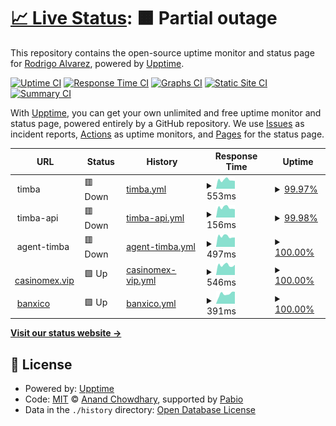 # [📈 Live Status](https://alvarezrrj.github.io/timba-upptime): <!--live status--> **🟧 Partial outage**

This repository contains the open-source uptime monitor and status page for [Rodrigo Alvarez](https://alvarezrrj.github.io/upptime), powered by [Upptime](https://github.com/upptime/upptime).

[![Uptime CI](https://github.com/alvarezrrj/upptime/workflows/Uptime%20CI/badge.svg)](https://github.com/alvarezrrj/upptime/actions?query=workflow%3A%22Uptime+CI%22)
[![Response Time CI](https://github.com/alvarezrrj/upptime/workflows/Response%20Time%20CI/badge.svg)](https://github.com/alvarezrrj/upptime/actions?query=workflow%3A%22Response+Time+CI%22)
[![Graphs CI](https://github.com/alvarezrrj/upptime/workflows/Graphs%20CI/badge.svg)](https://github.com/alvarezrrj/upptime/actions?query=workflow%3A%22Graphs+CI%22)
[![Static Site CI](https://github.com/alvarezrrj/upptime/workflows/Static%20Site%20CI/badge.svg)](https://github.com/alvarezrrj/upptime/actions?query=workflow%3A%22Static+Site+CI%22)
[![Summary CI](https://github.com/alvarezrrj/upptime/workflows/Summary%20CI/badge.svg)](https://github.com/alvarezrrj/upptime/actions?query=workflow%3A%22Summary+CI%22)

With [Upptime](https://upptime.js.org), you can get your own unlimited and free uptime monitor and status page, powered entirely by a GitHub repository. We use [Issues](https://github.com/alvarezrrj/upptime/issues) as incident reports, [Actions](https://github.com/alvarezrrj/upptime/actions) as uptime monitors, and [Pages](https://alvarezrrj.github.io/upptime) for the status page.

<!--start: status pages-->
<!-- This summary is generated by Upptime (https://github.com/upptime/upptime) -->
<!-- Do not edit this manually, your changes will be overwritten -->
<!-- prettier-ignore -->
| URL | Status | History | Response Time | Uptime |
| --- | ------ | ------- | ------------- | ------ |
| <img alt="" src="https://icons.duckduckgo.com/ip3/null.ico" height="13"> timba | 🟥 Down | [timba.yml](https://github.com/alvarezrrj/timba-upptime/commits/HEAD/history/timba.yml) | <details><summary><img alt="Response time graph" src="./graphs/timba/response-time-week.png" height="20"> 553ms</summary><br><a href="https://alvarezrrj.github.io/timba-upptime/history/timba"><img alt="Response time 561" src="https://img.shields.io/endpoint?url=https%3A%2F%2Fraw.githubusercontent.com%2Falvarezrrj%2Ftimba-upptime%2FHEAD%2Fapi%2Ftimba%2Fresponse-time.json"></a><br><a href="https://alvarezrrj.github.io/timba-upptime/history/timba"><img alt="24-hour response time 487" src="https://img.shields.io/endpoint?url=https%3A%2F%2Fraw.githubusercontent.com%2Falvarezrrj%2Ftimba-upptime%2FHEAD%2Fapi%2Ftimba%2Fresponse-time-day.json"></a><br><a href="https://alvarezrrj.github.io/timba-upptime/history/timba"><img alt="7-day response time 553" src="https://img.shields.io/endpoint?url=https%3A%2F%2Fraw.githubusercontent.com%2Falvarezrrj%2Ftimba-upptime%2FHEAD%2Fapi%2Ftimba%2Fresponse-time-week.json"></a><br><a href="https://alvarezrrj.github.io/timba-upptime/history/timba"><img alt="30-day response time 514" src="https://img.shields.io/endpoint?url=https%3A%2F%2Fraw.githubusercontent.com%2Falvarezrrj%2Ftimba-upptime%2FHEAD%2Fapi%2Ftimba%2Fresponse-time-month.json"></a><br><a href="https://alvarezrrj.github.io/timba-upptime/history/timba"><img alt="1-year response time 561" src="https://img.shields.io/endpoint?url=https%3A%2F%2Fraw.githubusercontent.com%2Falvarezrrj%2Ftimba-upptime%2FHEAD%2Fapi%2Ftimba%2Fresponse-time-year.json"></a></details> | <details><summary><a href="https://alvarezrrj.github.io/timba-upptime/history/timba">99.97%</a></summary><a href="https://alvarezrrj.github.io/timba-upptime/history/timba"><img alt="All-time uptime 88.30%" src="https://img.shields.io/endpoint?url=https%3A%2F%2Fraw.githubusercontent.com%2Falvarezrrj%2Ftimba-upptime%2FHEAD%2Fapi%2Ftimba%2Fuptime.json"></a><br><a href="https://alvarezrrj.github.io/timba-upptime/history/timba"><img alt="24-hour uptime 99.78%" src="https://img.shields.io/endpoint?url=https%3A%2F%2Fraw.githubusercontent.com%2Falvarezrrj%2Ftimba-upptime%2FHEAD%2Fapi%2Ftimba%2Fuptime-day.json"></a><br><a href="https://alvarezrrj.github.io/timba-upptime/history/timba"><img alt="7-day uptime 99.97%" src="https://img.shields.io/endpoint?url=https%3A%2F%2Fraw.githubusercontent.com%2Falvarezrrj%2Ftimba-upptime%2FHEAD%2Fapi%2Ftimba%2Fuptime-week.json"></a><br><a href="https://alvarezrrj.github.io/timba-upptime/history/timba"><img alt="30-day uptime 87.82%" src="https://img.shields.io/endpoint?url=https%3A%2F%2Fraw.githubusercontent.com%2Falvarezrrj%2Ftimba-upptime%2FHEAD%2Fapi%2Ftimba%2Fuptime-month.json"></a><br><a href="https://alvarezrrj.github.io/timba-upptime/history/timba"><img alt="1-year uptime 88.30%" src="https://img.shields.io/endpoint?url=https%3A%2F%2Fraw.githubusercontent.com%2Falvarezrrj%2Ftimba-upptime%2FHEAD%2Fapi%2Ftimba%2Fuptime-year.json"></a></details>
| <img alt="" src="https://icons.duckduckgo.com/ip3/null.ico" height="13"> timba-api | 🟥 Down | [timba-api.yml](https://github.com/alvarezrrj/timba-upptime/commits/HEAD/history/timba-api.yml) | <details><summary><img alt="Response time graph" src="./graphs/timba-api/response-time-week.png" height="20"> 156ms</summary><br><a href="https://alvarezrrj.github.io/timba-upptime/history/timba-api"><img alt="Response time 160" src="https://img.shields.io/endpoint?url=https%3A%2F%2Fraw.githubusercontent.com%2Falvarezrrj%2Ftimba-upptime%2FHEAD%2Fapi%2Ftimba-api%2Fresponse-time.json"></a><br><a href="https://alvarezrrj.github.io/timba-upptime/history/timba-api"><img alt="24-hour response time 129" src="https://img.shields.io/endpoint?url=https%3A%2F%2Fraw.githubusercontent.com%2Falvarezrrj%2Ftimba-upptime%2FHEAD%2Fapi%2Ftimba-api%2Fresponse-time-day.json"></a><br><a href="https://alvarezrrj.github.io/timba-upptime/history/timba-api"><img alt="7-day response time 156" src="https://img.shields.io/endpoint?url=https%3A%2F%2Fraw.githubusercontent.com%2Falvarezrrj%2Ftimba-upptime%2FHEAD%2Fapi%2Ftimba-api%2Fresponse-time-week.json"></a><br><a href="https://alvarezrrj.github.io/timba-upptime/history/timba-api"><img alt="30-day response time 151" src="https://img.shields.io/endpoint?url=https%3A%2F%2Fraw.githubusercontent.com%2Falvarezrrj%2Ftimba-upptime%2FHEAD%2Fapi%2Ftimba-api%2Fresponse-time-month.json"></a><br><a href="https://alvarezrrj.github.io/timba-upptime/history/timba-api"><img alt="1-year response time 160" src="https://img.shields.io/endpoint?url=https%3A%2F%2Fraw.githubusercontent.com%2Falvarezrrj%2Ftimba-upptime%2FHEAD%2Fapi%2Ftimba-api%2Fresponse-time-year.json"></a></details> | <details><summary><a href="https://alvarezrrj.github.io/timba-upptime/history/timba-api">99.98%</a></summary><a href="https://alvarezrrj.github.io/timba-upptime/history/timba-api"><img alt="All-time uptime 88.27%" src="https://img.shields.io/endpoint?url=https%3A%2F%2Fraw.githubusercontent.com%2Falvarezrrj%2Ftimba-upptime%2FHEAD%2Fapi%2Ftimba-api%2Fuptime.json"></a><br><a href="https://alvarezrrj.github.io/timba-upptime/history/timba-api"><img alt="24-hour uptime 99.89%" src="https://img.shields.io/endpoint?url=https%3A%2F%2Fraw.githubusercontent.com%2Falvarezrrj%2Ftimba-upptime%2FHEAD%2Fapi%2Ftimba-api%2Fuptime-day.json"></a><br><a href="https://alvarezrrj.github.io/timba-upptime/history/timba-api"><img alt="7-day uptime 99.98%" src="https://img.shields.io/endpoint?url=https%3A%2F%2Fraw.githubusercontent.com%2Falvarezrrj%2Ftimba-upptime%2FHEAD%2Fapi%2Ftimba-api%2Fuptime-week.json"></a><br><a href="https://alvarezrrj.github.io/timba-upptime/history/timba-api"><img alt="30-day uptime 87.82%" src="https://img.shields.io/endpoint?url=https%3A%2F%2Fraw.githubusercontent.com%2Falvarezrrj%2Ftimba-upptime%2FHEAD%2Fapi%2Ftimba-api%2Fuptime-month.json"></a><br><a href="https://alvarezrrj.github.io/timba-upptime/history/timba-api"><img alt="1-year uptime 88.27%" src="https://img.shields.io/endpoint?url=https%3A%2F%2Fraw.githubusercontent.com%2Falvarezrrj%2Ftimba-upptime%2FHEAD%2Fapi%2Ftimba-api%2Fuptime-year.json"></a></details>
| <img alt="" src="https://icons.duckduckgo.com/ip3/null.ico" height="13"> agent-timba | 🟥 Down | [agent-timba.yml](https://github.com/alvarezrrj/timba-upptime/commits/HEAD/history/agent-timba.yml) | <details><summary><img alt="Response time graph" src="./graphs/agent-timba/response-time-week.png" height="20"> 497ms</summary><br><a href="https://alvarezrrj.github.io/timba-upptime/history/agent-timba"><img alt="Response time 310" src="https://img.shields.io/endpoint?url=https%3A%2F%2Fraw.githubusercontent.com%2Falvarezrrj%2Ftimba-upptime%2FHEAD%2Fapi%2Fagent-timba%2Fresponse-time.json"></a><br><a href="https://alvarezrrj.github.io/timba-upptime/history/agent-timba"><img alt="24-hour response time 444" src="https://img.shields.io/endpoint?url=https%3A%2F%2Fraw.githubusercontent.com%2Falvarezrrj%2Ftimba-upptime%2FHEAD%2Fapi%2Fagent-timba%2Fresponse-time-day.json"></a><br><a href="https://alvarezrrj.github.io/timba-upptime/history/agent-timba"><img alt="7-day response time 497" src="https://img.shields.io/endpoint?url=https%3A%2F%2Fraw.githubusercontent.com%2Falvarezrrj%2Ftimba-upptime%2FHEAD%2Fapi%2Fagent-timba%2Fresponse-time-week.json"></a><br><a href="https://alvarezrrj.github.io/timba-upptime/history/agent-timba"><img alt="30-day response time 489" src="https://img.shields.io/endpoint?url=https%3A%2F%2Fraw.githubusercontent.com%2Falvarezrrj%2Ftimba-upptime%2FHEAD%2Fapi%2Fagent-timba%2Fresponse-time-month.json"></a><br><a href="https://alvarezrrj.github.io/timba-upptime/history/agent-timba"><img alt="1-year response time 310" src="https://img.shields.io/endpoint?url=https%3A%2F%2Fraw.githubusercontent.com%2Falvarezrrj%2Ftimba-upptime%2FHEAD%2Fapi%2Fagent-timba%2Fresponse-time-year.json"></a></details> | <details><summary><a href="https://alvarezrrj.github.io/timba-upptime/history/agent-timba">100.00%</a></summary><a href="https://alvarezrrj.github.io/timba-upptime/history/agent-timba"><img alt="All-time uptime 87.80%" src="https://img.shields.io/endpoint?url=https%3A%2F%2Fraw.githubusercontent.com%2Falvarezrrj%2Ftimba-upptime%2FHEAD%2Fapi%2Fagent-timba%2Fuptime.json"></a><br><a href="https://alvarezrrj.github.io/timba-upptime/history/agent-timba"><img alt="24-hour uptime 99.99%" src="https://img.shields.io/endpoint?url=https%3A%2F%2Fraw.githubusercontent.com%2Falvarezrrj%2Ftimba-upptime%2FHEAD%2Fapi%2Fagent-timba%2Fuptime-day.json"></a><br><a href="https://alvarezrrj.github.io/timba-upptime/history/agent-timba"><img alt="7-day uptime 100.00%" src="https://img.shields.io/endpoint?url=https%3A%2F%2Fraw.githubusercontent.com%2Falvarezrrj%2Ftimba-upptime%2FHEAD%2Fapi%2Fagent-timba%2Fuptime-week.json"></a><br><a href="https://alvarezrrj.github.io/timba-upptime/history/agent-timba"><img alt="30-day uptime 87.83%" src="https://img.shields.io/endpoint?url=https%3A%2F%2Fraw.githubusercontent.com%2Falvarezrrj%2Ftimba-upptime%2FHEAD%2Fapi%2Fagent-timba%2Fuptime-month.json"></a><br><a href="https://alvarezrrj.github.io/timba-upptime/history/agent-timba"><img alt="1-year uptime 87.80%" src="https://img.shields.io/endpoint?url=https%3A%2F%2Fraw.githubusercontent.com%2Falvarezrrj%2Ftimba-upptime%2FHEAD%2Fapi%2Fagent-timba%2Fuptime-year.json"></a></details>
| <img alt="" src="https://icons.duckduckgo.com/ip3/casinomex.vip.ico" height="13"> [casinomex.vip](https://casinomex.vip) | 🟩 Up | [casinomex-vip.yml](https://github.com/alvarezrrj/timba-upptime/commits/HEAD/history/casinomex-vip.yml) | <details><summary><img alt="Response time graph" src="./graphs/casinomex-vip/response-time-week.png" height="20"> 546ms</summary><br><a href="https://alvarezrrj.github.io/timba-upptime/history/casinomex-vip"><img alt="Response time 558" src="https://img.shields.io/endpoint?url=https%3A%2F%2Fraw.githubusercontent.com%2Falvarezrrj%2Ftimba-upptime%2FHEAD%2Fapi%2Fcasinomex-vip%2Fresponse-time.json"></a><br><a href="https://alvarezrrj.github.io/timba-upptime/history/casinomex-vip"><img alt="24-hour response time 563" src="https://img.shields.io/endpoint?url=https%3A%2F%2Fraw.githubusercontent.com%2Falvarezrrj%2Ftimba-upptime%2FHEAD%2Fapi%2Fcasinomex-vip%2Fresponse-time-day.json"></a><br><a href="https://alvarezrrj.github.io/timba-upptime/history/casinomex-vip"><img alt="7-day response time 546" src="https://img.shields.io/endpoint?url=https%3A%2F%2Fraw.githubusercontent.com%2Falvarezrrj%2Ftimba-upptime%2FHEAD%2Fapi%2Fcasinomex-vip%2Fresponse-time-week.json"></a><br><a href="https://alvarezrrj.github.io/timba-upptime/history/casinomex-vip"><img alt="30-day response time 534" src="https://img.shields.io/endpoint?url=https%3A%2F%2Fraw.githubusercontent.com%2Falvarezrrj%2Ftimba-upptime%2FHEAD%2Fapi%2Fcasinomex-vip%2Fresponse-time-month.json"></a><br><a href="https://alvarezrrj.github.io/timba-upptime/history/casinomex-vip"><img alt="1-year response time 558" src="https://img.shields.io/endpoint?url=https%3A%2F%2Fraw.githubusercontent.com%2Falvarezrrj%2Ftimba-upptime%2FHEAD%2Fapi%2Fcasinomex-vip%2Fresponse-time-year.json"></a></details> | <details><summary><a href="https://alvarezrrj.github.io/timba-upptime/history/casinomex-vip">100.00%</a></summary><a href="https://alvarezrrj.github.io/timba-upptime/history/casinomex-vip"><img alt="All-time uptime 100.00%" src="https://img.shields.io/endpoint?url=https%3A%2F%2Fraw.githubusercontent.com%2Falvarezrrj%2Ftimba-upptime%2FHEAD%2Fapi%2Fcasinomex-vip%2Fuptime.json"></a><br><a href="https://alvarezrrj.github.io/timba-upptime/history/casinomex-vip"><img alt="24-hour uptime 100.00%" src="https://img.shields.io/endpoint?url=https%3A%2F%2Fraw.githubusercontent.com%2Falvarezrrj%2Ftimba-upptime%2FHEAD%2Fapi%2Fcasinomex-vip%2Fuptime-day.json"></a><br><a href="https://alvarezrrj.github.io/timba-upptime/history/casinomex-vip"><img alt="7-day uptime 100.00%" src="https://img.shields.io/endpoint?url=https%3A%2F%2Fraw.githubusercontent.com%2Falvarezrrj%2Ftimba-upptime%2FHEAD%2Fapi%2Fcasinomex-vip%2Fuptime-week.json"></a><br><a href="https://alvarezrrj.github.io/timba-upptime/history/casinomex-vip"><img alt="30-day uptime 100.00%" src="https://img.shields.io/endpoint?url=https%3A%2F%2Fraw.githubusercontent.com%2Falvarezrrj%2Ftimba-upptime%2FHEAD%2Fapi%2Fcasinomex-vip%2Fuptime-month.json"></a><br><a href="https://alvarezrrj.github.io/timba-upptime/history/casinomex-vip"><img alt="1-year uptime 100.00%" src="https://img.shields.io/endpoint?url=https%3A%2F%2Fraw.githubusercontent.com%2Falvarezrrj%2Ftimba-upptime%2FHEAD%2Fapi%2Fcasinomex-vip%2Fuptime-year.json"></a></details>
| <img alt="" src="https://icons.duckduckgo.com/ip3/www.banxico.org.mx.ico" height="13"> [banxico](https://www.banxico.org.mx/cep/valida.do) | 🟩 Up | [banxico.yml](https://github.com/alvarezrrj/timba-upptime/commits/HEAD/history/banxico.yml) | <details><summary><img alt="Response time graph" src="./graphs/banxico/response-time-week.png" height="20"> 391ms</summary><br><a href="https://alvarezrrj.github.io/timba-upptime/history/banxico"><img alt="Response time 827" src="https://img.shields.io/endpoint?url=https%3A%2F%2Fraw.githubusercontent.com%2Falvarezrrj%2Ftimba-upptime%2FHEAD%2Fapi%2Fbanxico%2Fresponse-time.json"></a><br><a href="https://alvarezrrj.github.io/timba-upptime/history/banxico"><img alt="24-hour response time 474" src="https://img.shields.io/endpoint?url=https%3A%2F%2Fraw.githubusercontent.com%2Falvarezrrj%2Ftimba-upptime%2FHEAD%2Fapi%2Fbanxico%2Fresponse-time-day.json"></a><br><a href="https://alvarezrrj.github.io/timba-upptime/history/banxico"><img alt="7-day response time 391" src="https://img.shields.io/endpoint?url=https%3A%2F%2Fraw.githubusercontent.com%2Falvarezrrj%2Ftimba-upptime%2FHEAD%2Fapi%2Fbanxico%2Fresponse-time-week.json"></a><br><a href="https://alvarezrrj.github.io/timba-upptime/history/banxico"><img alt="30-day response time 1325" src="https://img.shields.io/endpoint?url=https%3A%2F%2Fraw.githubusercontent.com%2Falvarezrrj%2Ftimba-upptime%2FHEAD%2Fapi%2Fbanxico%2Fresponse-time-month.json"></a><br><a href="https://alvarezrrj.github.io/timba-upptime/history/banxico"><img alt="1-year response time 827" src="https://img.shields.io/endpoint?url=https%3A%2F%2Fraw.githubusercontent.com%2Falvarezrrj%2Ftimba-upptime%2FHEAD%2Fapi%2Fbanxico%2Fresponse-time-year.json"></a></details> | <details><summary><a href="https://alvarezrrj.github.io/timba-upptime/history/banxico">100.00%</a></summary><a href="https://alvarezrrj.github.io/timba-upptime/history/banxico"><img alt="All-time uptime 99.94%" src="https://img.shields.io/endpoint?url=https%3A%2F%2Fraw.githubusercontent.com%2Falvarezrrj%2Ftimba-upptime%2FHEAD%2Fapi%2Fbanxico%2Fuptime.json"></a><br><a href="https://alvarezrrj.github.io/timba-upptime/history/banxico"><img alt="24-hour uptime 100.00%" src="https://img.shields.io/endpoint?url=https%3A%2F%2Fraw.githubusercontent.com%2Falvarezrrj%2Ftimba-upptime%2FHEAD%2Fapi%2Fbanxico%2Fuptime-day.json"></a><br><a href="https://alvarezrrj.github.io/timba-upptime/history/banxico"><img alt="7-day uptime 100.00%" src="https://img.shields.io/endpoint?url=https%3A%2F%2Fraw.githubusercontent.com%2Falvarezrrj%2Ftimba-upptime%2FHEAD%2Fapi%2Fbanxico%2Fuptime-week.json"></a><br><a href="https://alvarezrrj.github.io/timba-upptime/history/banxico"><img alt="30-day uptime 99.95%" src="https://img.shields.io/endpoint?url=https%3A%2F%2Fraw.githubusercontent.com%2Falvarezrrj%2Ftimba-upptime%2FHEAD%2Fapi%2Fbanxico%2Fuptime-month.json"></a><br><a href="https://alvarezrrj.github.io/timba-upptime/history/banxico"><img alt="1-year uptime 99.94%" src="https://img.shields.io/endpoint?url=https%3A%2F%2Fraw.githubusercontent.com%2Falvarezrrj%2Ftimba-upptime%2FHEAD%2Fapi%2Fbanxico%2Fuptime-year.json"></a></details>

<!--end: status pages-->

[**Visit our status website →**](https://alvarezrrj.github.io/timba-upptime)

## 📄 License

- Powered by: [Upptime](https://github.com/upptime/upptime)
- Code: [MIT](./LICENSE) © [Anand Chowdhary](https://anandchowdhary.com), supported by [Pabio](https://pabio.com)
- Data in the `./history` directory: [Open Database License](https://opendatacommons.org/licenses/odbl/1-0/)
